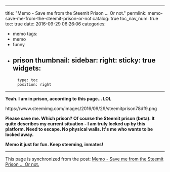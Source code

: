 
---
title: "Memo - Save me from the Steemit Prison ... Or not."
permlink: memo-save-me-from-the-steemit-prison-or-not
catalog: true
toc_nav_num: true
toc: true
date: 2016-09-29 06:26:06
categories:
- memo
tags:
- memo
- funny
- prison
thumbnail: 
sidebar:
    right:
        sticky: true
widgets:
    -
        type: toc
        position: right
---


<html>
<p><strong>Yeah. I am in prison, according to this page... LOL</strong></p>
<p>https://www.steemimg.com/images/2016/09/29/steemitprison78df9.png</p>
<p><strong>Please save me. Which prison? Of course the Steemit prison (beta). It quite describes my current situation - I am truly locked up by this platform. Need to escape. No physical walls. It's me who wants to be locked away.</strong></p>
<p><strong>Memo it just for fun. Keep steeming, inmates!</strong></p>
</html>

- - -

This page is synchronized from the post: [Memo - Save me from the Steemit Prison ... Or not.](https://steemit.com/@deanliu/memo-save-me-from-the-steemit-prison-or-not)
